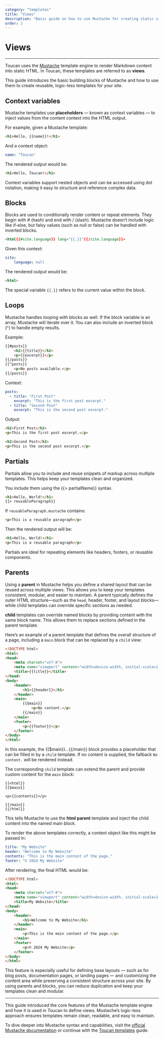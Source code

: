 ```yaml
---
category: "templates"
title: "Views"
description: "Basic guide on how to use Mustache for creating static site templates for Toucan."
order: 3
---
```


# Views
---

Toucan uses the [Mustache](https://mustache.github.io/mustache.5.html) template engine to render Markdown content into static HTML. In Toucan, these templates are referred to as **views**.

This guide introduces the basic building blocks of Mustache and how to use them to create reusable, logic-less templates for your site.

## Context variables

Mustache templates use **placeholders** — known as context variables — to inject values from the content context into the HTML output.

For example, given a Mustache template:

```html
<h1>Hello, {{name}}!</h1>
```

And a context object:

```yaml
name: "Toucan"
```

The rendered output would be:

```html
<h1>Hello, Toucan!</h1>
```

Context variables support nested objects and can be accessed using dot notation, making it easy to structure and reference complex data.

## Blocks

Blocks are used to conditionally render content or repeat elements. They begin with # (hash) and end with / (slash). Mustache doesn’t include logic like if-else, but falsy values (such as null or false) can be handled with inverted blocks.

```html
<html{{#site.language}} lang="{{.}}"{{/site.language}}>
```

Given this context:

```yaml
site:
    language: null
```

The rendered output would be:

```html
<html>
```

The special variable `{{.}}` refers to the current value within the block.

## Loops

Mustache handles looping with blocks as well. If the block variable is an array, Mustache will iterate over it. You can also include an inverted block (^) to handle empty results.

Example:

```html
{{#posts}}
    <h2>{{title}}</h2>
    <p>{{excerpt}}</p>
{{/posts}}
{{^posts}}
    <p>No posts available.</p>
{{/posts}}
```

Context:

```yaml
posts:
  - title: "First Post"
    excerpt: "This is the first post excerpt."
  - title: "Second Post"
    excerpt: "This is the second post excerpt."
```

Output:

```html
<h2>First Post</h2>
<p>This is the first post excerpt.</p>

<h2>Second Post</h2>
<p>This is the second post excerpt.</p>
```

## Partials

Partials allow you to include and reuse snippets of markup across multiple templates. This helps keep your templates clean and organized.

You include them using the {{> partialName}} syntax.

```html
<h1>Hello, World!</h1>
{{> reusableParagraph}}
```

If `reusableParagraph.mustache` contains:

```html
<p>This is a reusable paragraph</p>
```

Then the rendered output will be:

```html
<h1>Hello, World!</h1>
<p>This is a reusable paragraph</p>
```

Partials are ideal for repeating elements like headers, footers, or reusable components.

## Parents

Using a **parent** in Mustache helps you define a shared layout that can be reused across multiple views. This allows you to keep your templates consistent, modular, and easier to maintain. A parent typically defines the outer HTML structure—such as the `head`, header, footer, and layout blocks—while child templates can override specific sections as needed.

**child** templates can override named blocks by providing content with the same block name. This allows them to replace sections defined in the parent template.

Here’s an example of a parent template that defines the overall structure of a page, including a `main` block that can be replaced by a `child` view:

```html
<!DOCTYPE html>
<html>
<head>
    <meta charset="utf-8">
    <meta name="viewport" content="width=device-width, initial-scale=1.0">
    <title>{{title}}</title>
</head>
<body>
    <header>
        <h1>{{header}}</h1>
    </header>
    <main>
        {{$main}}
            <p>No content.</p>
        {{/main}}
    </main>
    <footer>
        <p>{{footer}}</p>
    </footer>
</body>
</html>
```

In this example, the {{$main}}...{{/main}} block provides a placeholder that can be filled in by a `child` template. If no content is supplied, the fallback `No content.` will be rendered instead.

The corresponding `child` template can extend the parent and provide custom content for the `main` block:

```
{{<html}}
{{$main}}

<p>{{contents}}</p>

{{/main}}
{{/html}}
```

This tells Mustache to use the **html parent** template and inject the child content into the named main block.

To render the above templates correctly, a context object like this might be passed in:

```yaml
title: "My Website"
header: "Welcome to My Website"
contents: "This is the main content of the page."
footer: "© 2024 My Website"
```

After rendering, the final HTML would be:

```html
<!DOCTYPE html>
<html>
<head>
    <meta charset="utf-8">
    <meta name="viewport" content="width=device-width, initial-scale=1.0">
    <title>My Website</title>
</head>
<body>
    <header>
        <h1>Welcome to My Website</h1>
    </header>
    <main>
        <p>This is the main content of the page.</p>
    </main>
    <footer>
        <p>© 2024 My Website</p>
    </footer>
</body>
</html>
```

This feature is especially useful for defining base layouts — such as for blog posts, documentation pages, or landing pages — and customizing the content area while preserving a consistent structure across your site. By using parents and blocks, you can reduce duplication and keep your templates clean and modular.

---

This guide introduced the core features of the Mustache template engine and how it is used in Toucan to define views. Mustache’s logic-less approach ensures templates remain clean, readable, and easy to maintain.

To dive deeper into Mustache syntax and capabilities, visit the [official Mustache documentation](https://mustache.github.io/mustache.5.html) or continue with the [Toucan templates](/docs/templates/toucan-templates/) guide.
